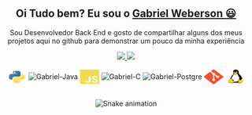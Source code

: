 <div>
  
  <h2 align="center">
    Oi Tudo bem? Eu sou o 
    <a href="https://www.linkedin.com/in/gabrielweberson/">Gabriel Weberson 😃️</a>
  </h2>
  
  <p align="center">
    Sou Desenvolvedor Back End e gosto de compartilhar alguns dos meus projetos aqui no github para demonstrar um pouco da minha experiência
  </p>

  <div align="center">
  <a href="https://github.com/Gabriel-Weberson">
    <img height="150em" src="https://github-readme-stats.vercel.app/api?username=Gabriel-Weberson&count_private=true&include_all_commits=true&show_icons=true&theme=dracula&hide_border=false&show_owner=true"/>
    <img height="150em" src="https://github-readme-stats.vercel.app/api/top-langs/?username=Gabriel-Weberson&theme=dracula&hide_border=false&&layout=compact"/>
  </a>
</div>

<div align="center" valign="top"><br>
  <img align="center" alt="Gabriel-Python" height="30" width="40" src="https://raw.githubusercontent.com/devicons/devicon/master/icons/python/python-original.svg">
  <img align="center" alt="Gabriel-Java" height="30" width="40" src="https://cdn.jsdelivr.net/gh/devicons/devicon/icons/java/java-original.svg">
  <img align="center" alt="Js" height="30" width="40" src="https://raw.githubusercontent.com/devicons/devicon/master/icons/javascript/javascript-plain.svg">
  <img align="center" alt="Gabriel-C" height="30" width="40" src="https://cdn.jsdelivr.net/gh/devicons/devicon/icons/c/c-original.svg">
  <img align="center" alt="Gabriel-Postgre" height="30" width="40" src="https://cdn.jsdelivr.net/gh/devicons/devicon/icons/postgresql/postgresql-original.svg">
  <img align="center" alt="git" height="30" width="40" src="https://raw.githubusercontent.com/devicons/devicon/master/icons/git/git-original.svg">
  <img align="center" alt="linux" height="30" width="40" src="https://raw.githubusercontent.com/devicons/devicon/master/icons/linux/linux-original.svg">
</div><br>
  
<div align="center">

  ![Snake animation](https://github.com/Gabriel-Weberson/Gabriel-Weberson/blob/output/github-contribution-grid-snake.svg)
  
</div>

#
